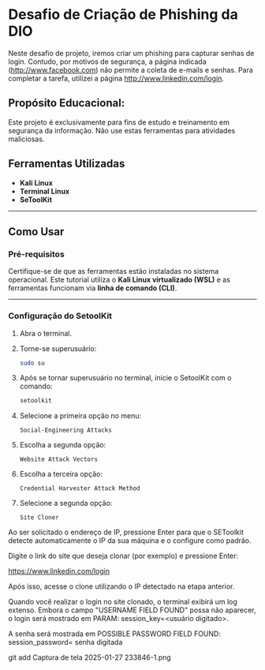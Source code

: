 # Desafio de Criação de Phishing da DIO

Neste desafio de projeto, iremos criar um phishing para capturar senhas de login. Contudo, por motivos de segurança, a página indicada (http://www.facebook.com) não permite a coleta de e-mails e senhas. Para completar a tarefa, utilizei a página http://www.linkedin.com/login.

## Propósito Educacional: 

Este projeto é exclusivamente para fins de estudo e treinamento em segurança da informação. Não use estas ferramentas para atividades maliciosas.

## Ferramentas Utilizadas

- **Kali Linux**
- **Terminal Linux**
- **SeToolKit**

---

## Como Usar

### Pré-requisitos

Certifique-se de que as ferramentas estão instaladas no sistema operacional. Este tutorial utiliza o **Kali Linux virtualizado (WSL)** e as ferramentas funcionam via **linha de comando (CLI)**.

---

### Configuração do SetoolKit

1. Abra o terminal.
2. Torne-se superusuário:
   ```bash
   sudo su

1. Após se tornar superusuário no terminal, inicie o SetoolKit com o comando:  
   ```bash
   setoolkit

2. Selecione a primeira opção no menu:

       Social-Engineering Attacks

3. Escolha a segunda opção:

       Website Attack Vectors

4. Escolha a terceira opção:

       Credential Harvester Attack Method

4. Selecione a segunda opção:

       Site Cloner

Ao ser solicitado o endereço de IP, pressione Enter para que o SEToolkit detecte automaticamente o IP da sua máquina e o configure como padrão.

Digite o link do site que deseja clonar (por exemplo) e pressione Enter:

https://www.linkedin.com/login

Após isso, acesse o clone utilizando o IP detectado na etapa anterior.

Quando você realizar o login no site clonado, o terminal exibirá um log extenso. Embora o campo "USERNAME FIELD FOUND" possa não aparecer, o login será mostrado em PARAM: session_key=<usuário digitado>. 

A senha será mostrada em POSSIBLE PASSWORD FIELD FOUND: session_password= senha digitada

git add Captura de tela 2025-01-27 233846-1.png

